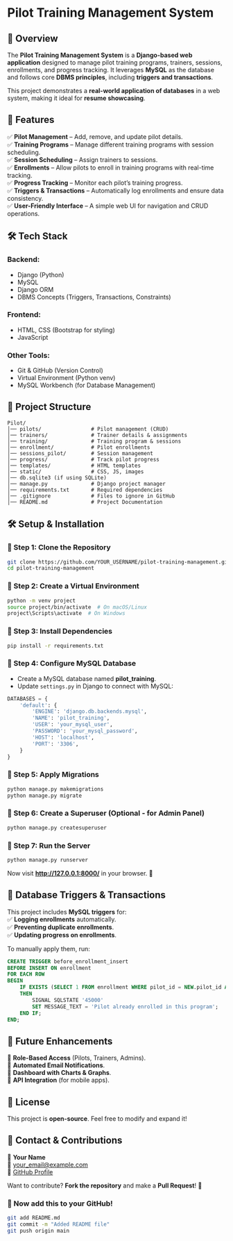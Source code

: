 # Pilot Training Management System

## 📖 Overview  
The **Pilot Training Management System** is a **Django-based web application** designed to manage pilot training programs, trainers, sessions, enrollments, and progress tracking. It leverages **MySQL** as the database and follows core **DBMS principles**, including **triggers and transactions**.  

This project demonstrates a **real-world application of databases** in a web system, making it ideal for **resume showcasing**.  

## 🚀 Features  
✅ **Pilot Management** – Add, remove, and update pilot details.  
✅ **Training Programs** – Manage different training programs with session scheduling.  
✅ **Session Scheduling** – Assign trainers to sessions.  
✅ **Enrollments** – Allow pilots to enroll in training programs with real-time tracking.  
✅ **Progress Tracking** – Monitor each pilot’s training progress.  
✅ **Triggers & Transactions** – Automatically log enrollments and ensure data consistency.  
✅ **User-Friendly Interface** – A simple web UI for navigation and CRUD operations.  

## 🛠️ Tech Stack  
### Backend:  
- Django (Python)  
- MySQL  
- Django ORM  
- DBMS Concepts (Triggers, Transactions, Constraints)  

### Frontend:  
- HTML, CSS (Bootstrap for styling)  
- JavaScript  

### Other Tools:  
- Git & GitHub (Version Control)  
- Virtual Environment (Python venv)  
- MySQL Workbench (for Database Management)  

## 📂 Project Structure  
```
Pilot/
│── pilots/                # Pilot management (CRUD)
│── trainers/              # Trainer details & assignments
│── training/              # Training program & sessions
│── enrollment/            # Pilot enrollments
│── sessions_pilot/        # Session management
│── progress/              # Track pilot progress
│── templates/             # HTML templates
│── static/                # CSS, JS, images
│── db.sqlite3 (if using SQLite)
│── manage.py              # Django project manager
│── requirements.txt       # Required dependencies
│── .gitignore             # Files to ignore in GitHub
│── README.md              # Project Documentation
```

## 🛠️ Setup & Installation  
### 🔹 Step 1: Clone the Repository  
```sh
git clone https://github.com/YOUR_USERNAME/pilot-training-management.git
cd pilot-training-management
```

### 🔹 Step 2: Create a Virtual Environment  
```sh
python -m venv project
source project/bin/activate  # On macOS/Linux
project\Scripts\activate  # On Windows
```

### 🔹 Step 3: Install Dependencies  
```sh
pip install -r requirements.txt
```

### 🔹 Step 4: Configure MySQL Database  
- Create a MySQL database named **pilot_training**.  
- Update `settings.py` in Django to connect with MySQL:  
```python
DATABASES = {
    'default': {
        'ENGINE': 'django.db.backends.mysql',
        'NAME': 'pilot_training',
        'USER': 'your_mysql_user',
        'PASSWORD': 'your_mysql_password',
        'HOST': 'localhost',
        'PORT': '3306',
    }
}
```

### 🔹 Step 5: Apply Migrations  
```sh
python manage.py makemigrations
python manage.py migrate
```

### 🔹 Step 6: Create a Superuser (Optional - for Admin Panel)  
```sh
python manage.py createsuperuser
```

### 🔹 Step 7: Run the Server  
```sh
python manage.py runserver
```
Now visit **http://127.0.0.1:8000/** in your browser. 🎉  

## 📜 Database Triggers & Transactions  
This project includes **MySQL triggers** for:  
✅ **Logging enrollments** automatically.  
✅ **Preventing duplicate enrollments**.  
✅ **Updating progress on enrollments**.  

To manually apply them, run:  
```sql
CREATE TRIGGER before_enrollment_insert
BEFORE INSERT ON enrollment
FOR EACH ROW
BEGIN
    IF EXISTS (SELECT 1 FROM enrollment WHERE pilot_id = NEW.pilot_id AND program_id = NEW.program_id)
    THEN
        SIGNAL SQLSTATE '45000'
        SET MESSAGE_TEXT = 'Pilot already enrolled in this program';
    END IF;
END;
```

## 🎯 Future Enhancements  
🔹 **Role-Based Access** (Pilots, Trainers, Admins).  
🔹 **Automated Email Notifications**.  
🔹 **Dashboard with Charts & Graphs**.  
🔹 **API Integration** (for mobile apps).  

## 📜 License  
This project is **open-source**. Feel free to modify and expand it!  

## 📌 Contact & Contributions  
👤 **Your Name**  
📧 your_email@example.com  
🔗 [GitHub Profile](https://github.com/YOUR_USERNAME)  

Want to contribute? **Fork the repository** and make a **Pull Request**! 🚀  

### 🎉 Now add this to your GitHub!  
```sh
git add README.md
git commit -m "Added README file"
git push origin main
```

